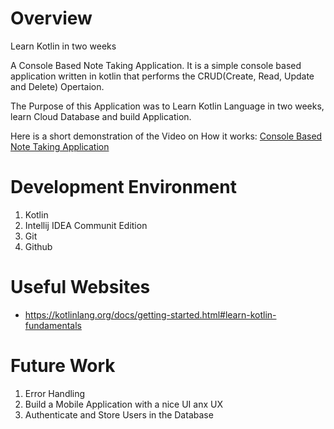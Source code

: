 # Overview 

Learn Kotlin in two weeks 

A Console Based Note Taking Application. It is a simple console based application written in kotlin that performs the CRUD(Create, Read, Update and Delete)
Opertaion. 

The Purpose of this Application was to Learn Kotlin Language in two weeks, learn Cloud Database and build Application. 

Here is a short demonstration of the Video on How it works:
[Console Based Note Taking Application](https://loom.com/share/df2270697dcf470c813e93141113842f)

# Development Environment 

1. Kotlin 
2. Intellij IDEA Communit Edition 
3. Git 
4. Github 

# Useful Websites 
* https://kotlinlang.org/docs/getting-started.html#learn-kotlin-fundamentals

# Future Work 
1. Error Handling 
2. Build a Mobile Application with a nice UI anx UX 
3. Authenticate and Store Users in the Database 
